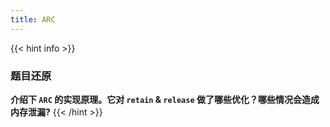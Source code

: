 ```yaml
---
title: ARC
---
```


{{< hint info >}}
### 题目还原

**介绍下 `ARC` 的实现原理。它对 `retain` & `release` 做了哪些优化？哪些情况会造成内存泄漏?**
{{< /hint >}}
